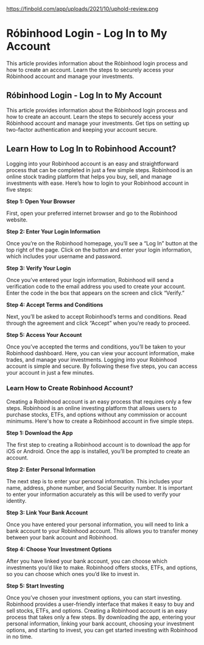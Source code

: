 
https://finbold.com/app/uploads/2021/10/uphold-review.png

<h1>Róbinhood Login - Log In to My Account</h1>

This article provides information about the Róbinhood login process and how to create an account. Learn the steps to securely access your Róbinhood account and manage your investments.

<h2>Róbinhood Login - Log In to My Account</h2>
This article provides information about the Róbinhood login process and how to create an account. Learn the steps to securely access your Róbinhood account and manage your investments. Get tips on setting up two-factor authentication and keeping your account secure.

<h2>Learn How to Log In to Robinhood Account?</h2>

Logging into your Robinhood account is an easy and straightforward process that can be completed in just a few simple steps. Robinhood is an online stock trading platform that helps you buy, sell, and manage investments with ease. Here’s how to login to your Robinhood account in five steps:

**Step 1: Open Your Browser**

First, open your preferred internet browser and go to the Robinhood website.

**Step 2: Enter Your Login Information**

Once you’re on the Robinhood homepage, you’ll see a “Log In” button at the top right of the page. Click on the button and enter your login information, which includes your username and password.

**Step 3: Verify Your Login**

Once you’ve entered your login information, Robinhood will send a verification code to the email address you used to create your account. Enter the code in the box that appears on the screen and click “Verify.”

**Step 4: Accept Terms and Conditions**

Next, you’ll be asked to accept Robinhood’s terms and conditions. Read through the agreement and click “Accept” when you’re ready to proceed.

**Step 5: Access Your Account**

Once you’ve accepted the terms and conditions, you’ll be taken to your Robinhood dashboard. Here, you can view your account information, make trades, and manage your investments.
Logging into your Robinhood account is simple and secure. By following these five steps, you can access your account in just a few minutes.

<h3>Learn How to Create Robinhood Account?</h3>

Creating a Robinhood account is an easy process that requires only a few steps. Robinhood is an online investing platform that allows users to purchase stocks, ETFs, and options without any commission or account minimums. Here's how to create a Robinhood account in five simple steps.

**Step 1: Download the App**

The first step to creating a Robinhood account is to download the app for iOS or Android. Once the app is installed, you’ll be prompted to create an account.

**Step 2: Enter Personal Information**

The next step is to enter your personal information. This includes your name, address, phone number, and Social Security number. It is important to enter your information accurately as this will be used to verify your identity.

**Step 3: Link Your Bank Account**

Once you have entered your personal information, you will need to link a bank account to your Robinhood account. This allows you to transfer money between your bank account and Robinhood.

**Step 4: Choose Your Investment Options**

After you have linked your bank account, you can choose which investments you’d like to make. Robinhood offers stocks, ETFs, and options, so you can choose which ones you’d like to invest in.

**Step 5: Start Investing**

Once you’ve chosen your investment options, you can start investing. Robinhood provides a user-friendly interface that makes it easy to buy and sell stocks, ETFs, and options.
Creating a Robinhood account is an easy process that takes only a few steps. By downloading the app, entering your personal information, linking your bank account, choosing your investment options, and starting to invest, you can get started investing with Robinhood in no time.
